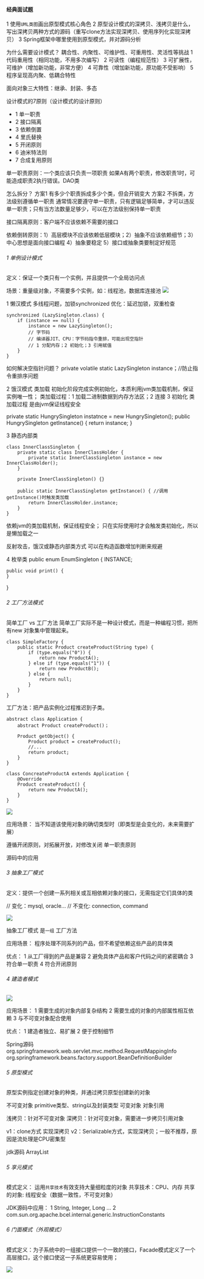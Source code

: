
#### 经典面试题
1 使用`UML类图`画出原型模式核心角色
2 原型设计模式的深拷贝、浅拷贝是什么，写出深拷贝两种方式的源码（重写clone方法实现深拷贝、使用序列化实现深拷贝）
3 Spring框架中哪里使用到原型模式，并对源码分析

为什么需要设计模式？
耦合性、内聚性、可维护性、可重用性、灵活性等挑战
1 代码重用性（相同功能，不用多次编写）
2 可读性（编程规范性）
3 可扩展性，可维护（增加新功能，非常方便）
4 可靠性（增加新功能，原功能不受影响）
5 程序呈现高内聚、低耦合特性

面向对象三大特性：继承、封装、多态

设计模式的7原则（设计模式的设计原则）
- 1 单一职责
- 2 接口隔离
- 3 依赖倒置
- 4 里氏替换
- 5 开闭原则
- 6 迪米特法则
- 7 合成复用原则

单一职责原则：一个类应该只负责一项职责
如果A有两个职责，修改职责1时，可能造成职责2执行错误。DAO类

怎么拆分？
方案1 有多少个职责拆成多少个类，但会开销变大
方案2 不拆类，方法级别遵循单一职责
通常情况要遵守单一职责，只有逻辑足够简单，才可以违反单一职责；只有当方法数量足够少，可以在方法级别保持单一职责

接口隔离原则：客户端不应该依赖不需要的接口

依赖倒转原则：1）高层模块不应该依赖低层模块；2）抽象不应该依赖细节；3）中心思想是面向接口编程 4）抽象要稳定 5）接口或抽象类要制定好规范

###### 1 单例设计模式
定义：保证一个类只有一个实例，并且提供一个全局访问点

场景：重量级对象，不需要多个实例，如：线程池，数据库连接池
![](./reference/mode_single.JPG)

1 懒汉模式
多线程问题，加锁synchronized
优化：延迟加锁，双重检查
```
synchronized (LazySingleton.class) {
    if (instance == null) {
        instance = new LazySingleton();
        // 字节码
        // 编译器JIT、CPU：字节码指令重排，可能出现空指针
        // 1 分配内存；2 初始化；3 引用赋值 
    }
}
```
如何解决空指针问题？
private volatile static LazySingleton instance；//防止指令重排序问题

2 饿汉模式
类加载 初始化阶段完成实例初始化，本质利用jvm类加载机制，保证实例唯一性；
类加载过程：1 加载二进制数据到内存方法区；2 连接 3 初始化
类加载过程 是由jvm保证线程安全

private static HungrySingleton instatnce = new HungrySingleton();
public HungrySingleton getInstance() {
    return instance;
}

3 静态内部类
```
class InnerClassSingleton {
    private static class InnerClassHolder {
        private static InnerClassSingleton instance = new InnerClassHolder();
    }

    private InnerClassSingleton() {}

    public static InnerClassSingleton getInstance() { //调用getInstance()时触发类加载
        return InnerClassHolder.instance;  
    }
}
```
依赖jvm的类加载机制，保证线程安全；
只在实际使用时才会触发类初始化，所以是懒加载之一

反射攻击，饿汉或静态内部类方式 可以在构造函数增加判断来规避

4 枚举类
public enum EnumSingleton {
    INSTANCE;

    public void print() {
    }
}

###### 2 工厂方法模式
简单工厂 vs 工厂方法
简单工厂实际不是一种设计模式，而是一种编程习惯，把所有new 对象集中管理起来。

```
class SimpleFactory {
    public static Product createProduct(String type) {
        if (type.equals("0")) {
            return new ProductA();
        } else if (type.equals("1")) {
            return new ProductB();
        } else {
            return null;
        }
    }
}

```
工厂方法：把产品实例化过程推迟到子类。
```
abstract class Application {
    abstract Product createProduct()；

    Product getObject() {
        Product product = createProduct();
        //...
        return product;
    }
}

class ConcreateProductA extends Application {
    @Override
    Product createProduct() {
        return new ProductA();
    }
}
```
![](./reference/model_factory_method.JPG)

应用场景：
当不知道该使用对象的确切类型时（即类型是会变化的，未来需要扩展）

遵循开闭原则，对拓展开放，对修改关闭
单一职责原则

源码中的应用

###### 3 抽象工厂模式
定义：提供一个创建一系列相关或互相依赖对象的接口，无需指定它们具体的类

// 变化：mysql, oracle...
// 不变化: connection, command

![](./reference/model_abstract_factory.JPG)

抽象工厂模式 是`一组` 工厂方法

应用场景：
程序处理不同系列的产品，但不希望依赖这些产品的具体类

优点：
1 从工厂得到的产品是兼容
2 避免具体产品和客户代码之间的紧密耦合
3 符合单一职责
4 符合开闭原则

###### 4 建造者模式

![](./reference/model_builder.JPG)

应用场景：
1 需要生成的对象内部复杂结构
2 需要生成的对象的内部属性相互依赖
3 与不可变对象配合使用

优点：
1 建造者独立、易扩展
2 便于控制细节

Spring源码
org.springframework.web.servlet.mvc.method.RequestMappingInfo
org.springframework.beans.factory.support.BeanDefinitionBuilder

###### 5 原型模式
原型实例指定创建对象的种类，并通过拷贝原型创建新的对象

不可变对象 primitive类型、string以及封装类型
可变对象 对象引用

浅拷贝：针对不可变对象
深拷贝：针对可变对象，需要进一步拷贝引用对象

v1：clone方式 实现深拷贝
v2：Serializable方式，实现深拷贝；一般不推荐，原因是流处理是CPU密集型

jdk源码
ArrayList

###### 5 享元模式
模式定义：
运用`共享技术`有效支持大量细粒度的对象
共享技术：CPU、内存
共享的对象: 线程安全（数据一致性，不可变对象）

JDK源码中应用：
1 String, Integer, Long ...
2 com.sun.org.apache.bcel.internal.generic.InstructionConstants

###### 6 门面模式（外观模式）
模式定义：为子系统中的一组接口提供一个一致的接口，Facade模式定义了一个高层接口，这个接口使这一子系统更容易使用；

![](./reference/model_facade.JPG)